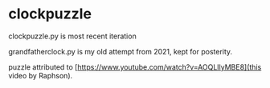 # clockpuzzle
clockpuzzle.py is most recent iteration

grandfatherclock.py is my old attempt from 2021, kept for posterity.

puzzle attributed to [https://www.youtube.com/watch?v=AOQLIlyMBE8](this video by Raphson).
